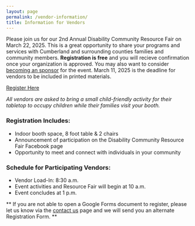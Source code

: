 ```yaml
---
layout: page
permalink: /vendor-information/
title: Information for Vendors
---
```


 Please join us for our 2nd Annual Disability Community Resource Fair on March 22, 2025. This is a great opportunity to share your programs and services with Cumberland and surrounding counties families and community members. <b>Registration is free</b> and you will recieve confirmation once your organization is approved. You may also want to consider [becoming an sponsor](/sponsor-information) for the event. March 11, 2025 is the deadline for vendors to be included in printed materials.

<div class="vendor-buttons btn-toolbar justify-content-center my-3">
  <a href="https://forms.gle/uH2QFZQwvccxvC2r8" class="btn btn-primary">Register Here</a>
</div>

 <p><em>All vendors are asked to bring a small child-friendly activity for their tabletop to occupy children while their families visit your booth. </em></p>

### Registration Includes:
- Indoor booth space, 8 foot table & 2 chairs  
- Announcement of participation on the Disability Community Resource Fair Facebook page
- Opportunity to meet and connect with individuals in your community

### Schedule for Participating Vendors:
- Vendor Load-In: 8:30 a.m.
- Event activities and Resource Fair will begin at 10 a.m.
- Event concludes at 1 p.m.

\*\* If you are not able to open a Google Forms document to register, please let us know via the [contact us](/contact-us) page and we will send you an alternate Registration Form. \*\*